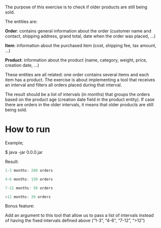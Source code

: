 The purpose of this exercise is to check if older products are still being sold. 

The entities are:

**Order**: contains general information about the order (customer name and contact,
shipping address, grand total, date when the order was placed, ...)

**Item**: information about the purchased item (cost, shipping fee, tax amount, ...)

**Product**: information about the product (name, category, weight, price, creation date, ...)

These entities are all related: one order contains several items and each item has a product.
The exercise is about implementing a tool that receives an interval and filters all orders placed during that interval.

The result should be a list of intervals (in months) that groups the orders based on the product
age (creation date field in the product entity). If case there are orders in the older intervals, it means
that older products are still being sold.

# How to run

Example;

$ java -jar 0.0.0.jar 

Result:
```scala
1-3 months: 200 orders

4-6 months: 150 orders

7-12 months: 50 orders

>12 months: 20 orders
```

Bonus feature:

Add an argument to this tool that allow us to pass a list of intervals instead of having the fixed intervals defined above (“1-3”, “4-6”, “7-12”, “>12”)


